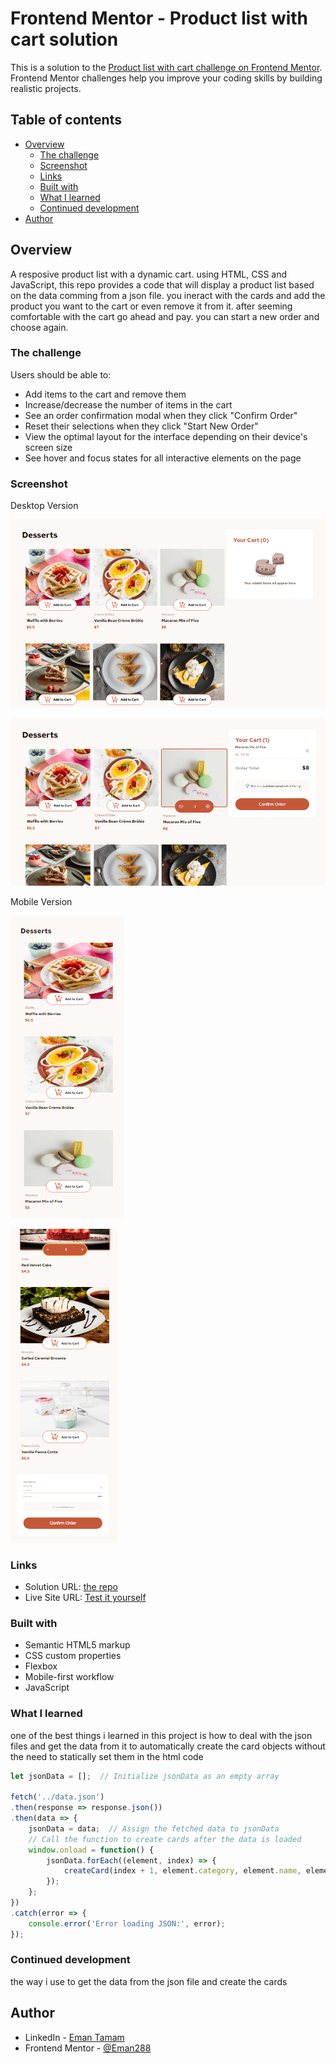 # Frontend Mentor - Product list with cart solution

This is a solution to the [Product list with cart challenge on Frontend Mentor](https://www.frontendmentor.io/challenges/product-list-with-cart-5MmqLVAp_d). Frontend Mentor challenges help you improve your coding skills by building realistic projects. 

## Table of contents

- [Overview](#overview)
  - [The challenge](#the-challenge)
  - [Screenshot](#screenshot)
  - [Links](#links)
  - [Built with](#built-with)
  - [What I learned](#what-i-learned)
  - [Continued development](#continued-development)
- [Author](#author)

## Overview

A resposive product list with a dynamic cart. using HTML, CSS and JavaScript, this repo provides a code that will display a product list based on the data comming from a json file. you ineract with the cards and add the product you want to the cart or even remove it from it. after seeming comfortable with the cart go ahead and pay. you can start a new order and choose again.

### The challenge

Users should be able to:

- Add items to the cart and remove them
- Increase/decrease the number of items in the cart
- See an order confirmation modal when they click "Confirm Order"
- Reset their selections when they click "Start New Order"
- View the optimal layout for the interface depending on their device's screen size
- See hover and focus states for all interactive elements on the page

### Screenshot

Desktop Version

![](screenShots/product-list-desktop.png)

![](screenShots/product-list-desktop-2.png)

Mobile Version

![](screenShots/product-list-mobile-1.png)

![](screenShots/product-list-mobile-2.png)

### Links

- Solution URL: [the repo](https://github.com/Eman288/Responsive-Product-List-with-Dynamic-Cart)
- Live Site URL: [Test it yourself](https://eman288.github.io/Responsive-Product-List-with-Dynamic-Cart/)


### Built with

- Semantic HTML5 markup
- CSS custom properties
- Flexbox
- Mobile-first workflow
- JavaScript

### What I learned

one of the best things i learned in this project is how to deal with the json files and get the data from it to automatically create the card objects without the need to statically set them in the html code 


```js
let jsonData = [];  // Initialize jsonData as an empty array

fetch('../data.json')
.then(response => response.json())
.then(data => {
    jsonData = data;  // Assign the fetched data to jsonData
    // Call the function to create cards after the data is loaded
    window.onload = function() {
        jsonData.forEach((element, index) => {
            createCard(index + 1, element.category, element.name, element.price, element.image.desktop);
        });
    };
})
.catch(error => {
    console.error('Error loading JSON:', error);
});
```

### Continued development

the way i use to get the data from the json file and create the cards

## Author

- LinkedIn - [Eman Tamam](https://www.linkedin.com/in/eman-tamam-47a2a9241/)
- Frontend Mentor - [@Eman288](https://www.frontendmentor.io/profile/Eman288)
